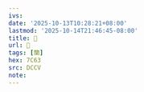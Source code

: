 ```yaml
---
ivs:
date: '2025-10-13T10:28:21+08:00'
lastmod: '2025-10-14T21:46:45-08:00'
title: 􃇴
url: 􃇴
tags: [籣]
hex: 7C63
src: DCCV
note:
---
```

